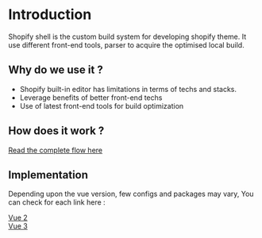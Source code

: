 # Introduction
Shopify shell is the custom build system for developing shopify theme. It use different front-end tools, parser to acquire the optimised local build.

## Why do we use it ? 
- Shopify built-in editor has limitations in terms of techs and stacks.
- Leverage benefits of better front-end techs
- Use of latest front-end tools for build optimization

## How does it work ?

<a class= "underline" href="./how-does-it-work">Read the complete flow here</a>


## Implementation

Depending upon the vue version, few configs and packages may vary, 
You can check for each link here : 

<a href="../vue-2">Vue 2</a>  
<a href="../vue-3">Vue 3</a>
